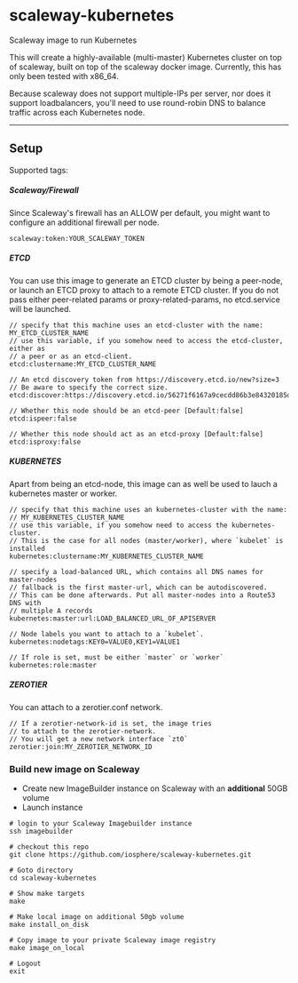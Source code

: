 # scaleway-kubernetes
Scaleway image to run Kubernetes

This will create a highly-available (multi-master) Kubernetes cluster on top of scaleway, built on top of the scaleway docker image. Currently, this has only been tested with x86_64.

Because scaleway does not support multiple-IPs per server, nor does it support loadbalancers, you'll need to use round-robin DNS to balance traffic across each Kubernetes node.

---

## Setup

Supported tags:

##### Scaleway/Firewall

Since Scaleway's firewall has an ALLOW per default,
you might want to configure an additional firewall per node.

```
scaleway:token:YOUR_SCALEWAY_TOKEN
```

##### ETCD

You can use this image to generate an ETCD cluster by being a peer-node, or launch an ETCD proxy to attach to a remote ETCD cluster.
If you do not pass either peer-related params or proxy-related-params, no
etcd.service will be launched.

```
// specify that this machine uses an etcd-cluster with the name: MY_ETCD_CLUSTER_NAME
// use this variable, if you somehow need to access the etcd-cluster, either as
// a peer or as an etcd-client.
etcd:clustername:MY_ETCD_CLUSTER_NAME

// An etcd discovery token from https://discovery.etcd.io/new?size=3
// Be aware to specify the correct size.
etcd:discover:https://discovery.etcd.io/56271f6167a9cecdd86b3e84320185d0

// Whether this node should be an etcd-peer [Default:false]
etcd:ispeer:false

// Whether this node should act as an etcd-proxy [Default:false]
etcd:isproxy:false
```

##### KUBERNETES

Apart from being an etcd-node, this image can as well
be used to lauch a kubernetes master or worker.

```
// specify that this machine uses an kubernetes-cluster with the name:
// MY_KUBERNETES_CLUSTER_NAME
// use this variable, if you somehow need to access the kubernetes-cluster.
// This is the case for all nodes (master/worker), where `kubelet` is installed
kubernetes:clustername:MY_KUBERNETES_CLUSTER_NAME

// specify a load-balanced URL, which contains all DNS names for master-nodes
// fallback is the first master-url, which can be autodiscovered.
// This can be done afterwards. Put all master-nodes into a Route53 DNS with
// multiple A records
kubernetes:master:url:LOAD_BALANCED_URL_OF_APISERVER

// Node labels you want to attach to a `kubelet`.
kubernetes:nodetags:KEY0=VALUE0,KEY1=VALUE1

// If role is set, must be either `master` or `worker`
kubernetes:role:master
```

##### ZEROTIER

You can attach to a zerotier.conf network.

```
// If a zerotier-network-id is set, the image tries
// to attach to the zerotier-network.
// You will get a new network interface `zt0`
zerotier:join:MY_ZEROTIER_NETWORK_ID
```

### Build new image on Scaleway

- Create new ImageBuilder instance on Scaleway with an **additional** 50GB
  volume
- Launch instance

```
# login to your Scaleway Imagebuilder instance
ssh imagebuilder

# checkout this repo
git clone https://github.com/iosphere/scaleway-kubernetes.git

# Goto directory
cd scaleway-kubernetes

# Show make targets
make

# Make local image on additional 50gb volume
make install_on_disk

# Copy image to your private Scaleway image registry
make image_on_local

# Logout
exit
```




